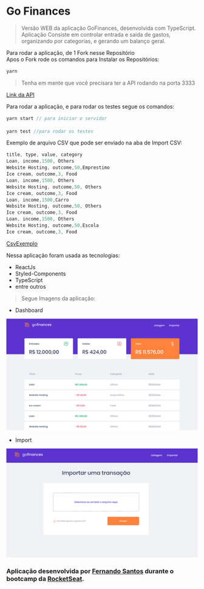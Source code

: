 # Go Finances

> Versão WEB da aplicação GoFinances, desenvolvida com TypeScript.
> Aplicação Consiste em controlar entrada e saida de gastos, organizando por categorias, e gerando um balanço geral.


<span>
Para rodar a aplicação, de 1 Fork nesse Repositório
</span>

</br>
<span>
Apos o Fork rode os comandos para Instalar os Repositórios:</span>

```js
yarn
```


>Tenha em mente que você precisara ter a API rodando na porta 3333

[Link da API](https://github.com/fernandof23/GoFinances_Api)

Para rodar a aplicação, e para rodar os testes segue os comandos:

```js
yarn start // para iniciar o servidor

yarn test //para rodar os testes

```


Exemplo de arquivo CSV que pode ser enviado na aba de Import CSV:

```js
title, type, value, category
Loan, income,1500, Others
Website Hosting, outcome,50,Emprestimo
Ice cream, outcome,3, Food
Loan, income,1500, Others
Website Hosting, outcome,50, Others
Ice cream, outcome,3, Food
Loan, income,1500,Carro
Website Hosting, outcome,50, Others
Ice cream, outcome,3, Food
Loan, income,1500, Others
Website Hosting, outcome,50,Escola
Ice cream, outcome,3, Food

```

[CsvExemplo](https://github.com/Rocketseat/bootcamp-gostack-desafios/blob/master/desafio-database-upload/assets/file.csv)



Nessa aplicação foram usada as tecnologias:

- ReactJs
- Styled-Components
- TypeScript
- entre outros


>Segue Imagens da aplicação:

- Dashboard

<img src="./src/assets/dashboard.png" alt="dashboard"/>

- Import

<img src="./src/assets/import.png" alt="dashboard"/>



### Aplicação desenvolvida por [Fernando Santos](https://www.linkedin.com/in/fernando-santos-686632122/) durante o bootcamp da [RocketSeat](https://rocketseat.com.br/).

